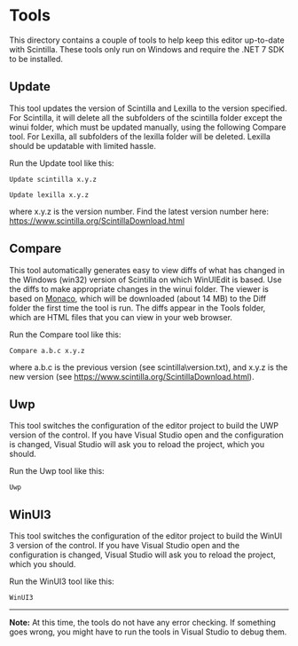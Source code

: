 # Tools

This directory contains a couple of tools to help keep this editor up-to-date with Scintilla.
These tools only run on Windows and require the .NET 7 SDK to be installed.

## Update
This tool updates the version of Scintilla and Lexilla to the version specified.
For Scintilla, it will delete all the subfolders of the scintilla folder except the winui folder, which must
be updated manually, using the following Compare tool. For Lexilla, all subfolders of the lexilla folder
will be deleted. Lexilla should be updatable with limited hassle.

Run the Update tool like this:

`Update scintilla x.y.z`

`Update lexilla x.y.z`

where x.y.z is the version number. Find the latest version number here: https://www.scintilla.org/ScintillaDownload.html

## Compare
This tool automatically generates easy to view diffs of what has changed in the Windows (win32) version
of Scintilla on which WinUIEdit is based. Use the diffs to make appropriate changes in the winui folder. The viewer is based on [Monaco](https://microsoft.github.io/monaco-editor/), which will be downloaded (about 14 MB) to the Diff folder the first time the tool is run. The diffs appear in the Tools folder, which are HTML files that you can view in your web browser.

Run the Compare tool like this:

`Compare a.b.c x.y.z`

where a.b.c is the previous version (see scintilla\version.txt), and x.y.z is the new version (see https://www.scintilla.org/ScintillaDownload.html).

## Uwp
This tool switches the configuration of the editor project to build the UWP
version of the control. If you have Visual Studio open and the configuration is
changed, Visual Studio will ask you to reload the project, which you should.

Run the Uwp tool like this:

`Uwp`

## WinUI3
This tool switches the configuration of the editor project to build the WinUI 3
version of the control. If you have Visual Studio open and the configuration is
changed, Visual Studio will ask you to reload the project, which you should.

Run the WinUI3 tool like this:

`WinUI3`

----
**Note:** At this time, the tools do not have any error checking. If something goes wrong, you might have to run the tools in Visual Studio to debug them.
